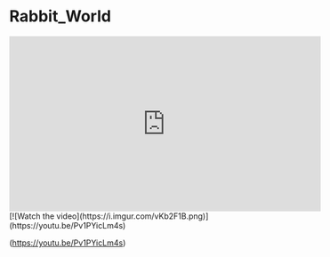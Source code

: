 # Rabbit_World
<iframe width="560" height="315" src="https://www.youtube.com/embed/Pv1PYicLm4s" frameborder="0" allow="accelerometer; autoplay; clipboard-write; encrypted-media; gyroscope; picture-in-picture" allowfullscreen></iframe>
[![Watch the video](https://i.imgur.com/vKb2F1B.png)](https://youtu.be/Pv1PYicLm4s)

(https://youtu.be/Pv1PYicLm4s)
